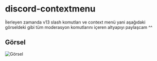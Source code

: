 # discord-contextmenu
İlerleyen zamanda v13 slash komutları ve context menü yani aşağıdaki görseldeki gibi tüm moderasyon komutlarını içeren altyapıyı paylaşcam ^^

## Görsel
![Görsel](https://mercyxd.is-inside.me/W5LZimCG.gif)
